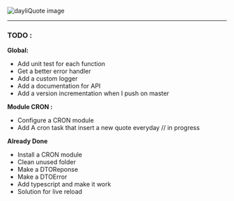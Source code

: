 ![dayliQuote image][imgTransparent]

___

### TODO :

**Global:**
- Add unit test for each function
- Get a better error handler
- Add a custom logger
- Add a documentation for API
- Add a version incrementation when I push on master

**Module CRON :**
- Configure a CRON module
- Add A cron task that insert a new quote everyday // in progress

**Already Done**
- Install a CRON module
- Clean unused folder
- Make a DTOReponse
- Make a DTOError
- Add typescript and make it work
- Solution for live reload

[imgPresentation]: https://image.ibb.co/d69PxJ/dayliquote0.png
[imgTransparent]: https://image.ibb.co/h8WXjy/dayliquote0_default.png
